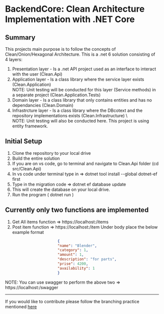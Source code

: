 # BackendCore: Clean Architecture Implementation with .NET Core
## Summary
This projects main purpose is to follow the concepts of Clean/Onion/Hexagonal Architecture.
This is a .net 6 solution consisting of 4 layers:
1. Presentation layer - Is a .net API project used as an interface to interact with the user (Clean.Api)
2. Application layer - Is a class library where the service layer exists (Clean.Application) \
   NOTE: Unit testing will be conducted for this layer (Service methods) in a separate project (Clean.Application.Tests)
3. Domain layer - Is a class library that only contains entities and has no dependancies (Clean.Domain)
4. Infrastrcture layer - Is a class library where the DBcotext and the repository implementations exists (Clean.Infrastructure) \  
NOTE: Unit testing will also be conducted here. This project is using entity framework.
## Initial Setup
1. Clone the repository to your local drive
2. Build the entire solution
3. If you are on vs code, go to terminal and navigate to Clean.Api folder (cd src/Clean.Api)
4. In vs code under terminal type in => dotnet tool install --global dotnet-ef first
5. Type in the migration code => dotnet ef database update
6. This will create the database on your local drive.
7. Run the program ( dotnet run )
## Currently only two functions are implemented
1. Get All items function => https://localhost:<port number>/items
2. Post item function => https://localhost:<port number>/item
                        Under body place the below example format
```json
                        {
                        "name": "Blender",
                        "category": 1,
                        "amount": 1,
                        "description": "for parts",
                        "prise": 4200,
                        "availability": 1
                        }
 ```                       
NOTE: You can use swagger to perform the above two => https://localhost:<port number>/swagger
***
If you would like to contribute please follow the branching practice mentioned [here](https://github.com/DevOrg11/backendcore/wiki)
